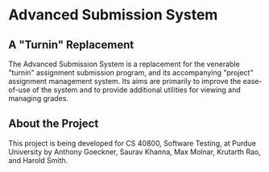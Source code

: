 Advanced Submission System
==========================

A "Turnin" Replacement
----------------------

The Advanced Submission System is a replacement for the venerable "turnin" assignment submission program, and its accompanying "project" assignment management system. Its aims are primarily to improve the ease-of-use of the system and to provide additional utilities for viewing and managing grades.


About the Project
-----------------

This project is being developed for CS 40800, Software Testing, at Purdue University by Anthony Goeckner, Saurav Khanna, Max Molnar, Krutarth Rao, and Harold Smith.

